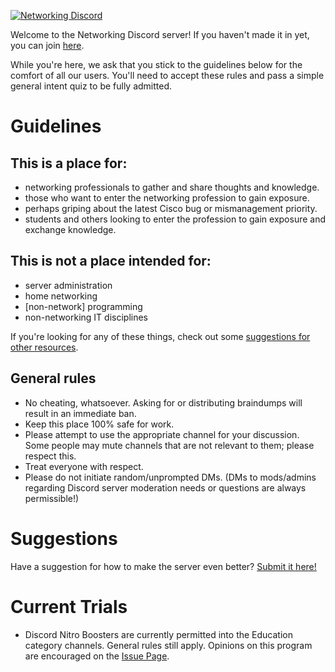 [![Networking Discord](https://img.shields.io/discord/245189311681527808.svg?label=Networking&logo=discord)](https://discord.me/networking)  

Welcome to the Networking Discord server! If you haven't made it in yet, you can join [here](https://discord.me/networking).

While you're here, we ask that you stick to the guidelines below for the comfort of all our users. You'll need to accept
these rules and pass a simple general intent quiz to be fully admitted.

# Guidelines

## This is a place for:
- networking professionals to gather and share thoughts and knowledge.
- those who want to enter the networking profession to gain exposure.
- perhaps griping about the latest Cisco bug or mismanagement priority.
- students and others looking to enter the profession to gain exposure and exchange knowledge.

## This is not a place intended for:
- server administration
- home networking
- [non-network] programming
- non-networking IT disciplines

If you're looking for any of these things, check out some [suggestions for other resources](other-resources.md).

## General rules
- No cheating, whatsoever.  Asking for or distributing braindumps will result in an immediate ban.
- Keep this place 100% safe for work.
- Please attempt to use the appropriate channel for your discussion.  Some people may mute channels that are not relevant to them; please respect this.
- Treat everyone with respect.
- Please do not initiate random/unprompted DMs. (DMs to mods/admins regarding Discord server moderation needs or questions are always permissible!)

# Suggestions
Have a suggestion for how to make the server even better? [Submit it here!](https://github.com/networking-discord/networking-discord.github.io/issues/new?assignees=&labels=enhancement&template=suggestion.md)

# Current Trials
- Discord Nitro Boosters are currently permitted into the Education category channels. General rules still apply. Opinions on this program are encouraged on the [Issue Page](https://github.com/networking-discord/networking-discord.github.io/issues/3).
